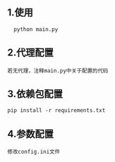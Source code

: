 ## 1.使用
```
  python main.py
```
## 2.代理配置
```
若无代理，注释main.py中关于配置的代码
```
## 3.依赖包配置
```
pip install -r requirements.txt
```
## 4.参数配置
```
修改config.ini文件
```
